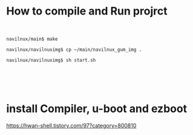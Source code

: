 # How to compile and Run projrct
</br>

```
navilnux/main$ make
```
```
navilnux/navilnuximg$ cp ~/main/navilnux_gum_img .
```
```
navilnux/navilnuximg$ sh start.sh
```

</br></br></br>
# install Compiler, u-boot and ezboot 

https://hwan-shell.tistory.com/97?category=800810
